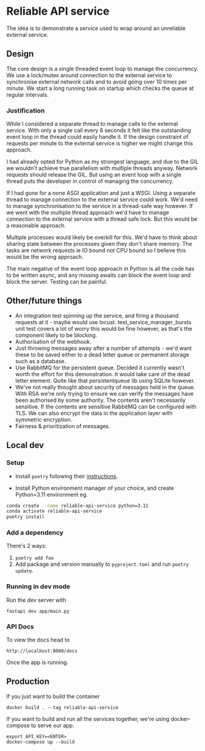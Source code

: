 

# Reliable API service

The idea is to demonstrate a service used to wrap around an unreliable external service.

## Design

The core design is a single threaded event loop to manage the concurrency. We use a lock/mutex around connection to the external service to synchronise external network calls and to avoid going over 10 times per minute. We start a long running task on startup which checks the queue at regular intervals.

### Justification

While I considered a separate thread to manage calls to the external service. With only a single call every 6 seconds it felt like the outstanding event loop in the thread could easily handle it. If the design constraint of requests per minute to the external service is higher we might change this approach. 

I had already opted for Python as my strongest language, and due to the GIL we wouldn't achieve true parallelism with multiple threads anyway.  Network requests should release the GIL. But using an event loop with a single thread puts the developer in control of managing the concurrency.

If I had gone for a none ASGI application and just a WSGI. Using a separate thread to manage connection to the external service could work. We'd need to manage synchronisation to the service in a thread-safe way however. If we went with the multiple thread approach we'd have to manage connection to the external service with a thread safe lock. But this would be a reasonable approach.

Multiple processes would likely be overkill for this. We'd have to think about sharing state between the processes given they don't share memory. The tasks are network requests ie IO bound not CPU bound so I believe this would be the wrong approach.

The main negative of the event loop approach in Python is all the code has to be written async, and any missing awaits can block the event loop and block the server. Testing can be painful.


## Other/future things

- An integration test spinning up the service, and firing a thousand requests at it - maybe would use locust. test_service_manager_bursts unit test covers a lot of worry this would be fine however, as that's the component likely to be blocking. 
- Authorisation of the webhook.
- Just throwing messages away after a number of attempts - we'd want these to be saved either to a dead letter queue or permanent storage such as a database.
- Use RabbitMQ for the persistent queue. Decided it currently wasn't worth the effort for this demonstration. It would take care of the dead letter element. Quite like that persistentqueue lib using SQLite however.
- We've not really thought about security of messages held in the queue. With RSA we're only trying to ensure we can verify the messages have been authorised by some authority. The contents aren't necessarily sensitive. If the contents are sensitive RabbitMQ can be configured with TLS. We can also encrypt the data in the application layer with symmetric encryption.
- Fairness & prioritization of messages.


## Local dev

### Setup
- Install `poetry` following their [instructions](https://python-poetry.org/docs/#installation).

- Install Python environment manager of your choice, and create Python=3.11 environment eg.
```sh
conda create --name reliable-api-service python=3.11
conda activate reliable-api-service
poetry install
```

### Add a dependency 
There's 2 ways:
1. `poetry add foo`
2. Add package and version manually to `pyproject.toml` and run `poetry update`.


### Running in dev mode
Run the dev server with
```
fastapi dev app/main.py
```

### API Docs
To view the docs head to
```
http://localhost:8000/docs
```
Once the app is running.


## Production
If you just want to build the container
```
docker build . --tag reliable-api-service
```
If you want to build and run all the services together, we're using docker-compose to serve our app.
```
export API_KEY=<ENTER>
docker-compose up --build
```
